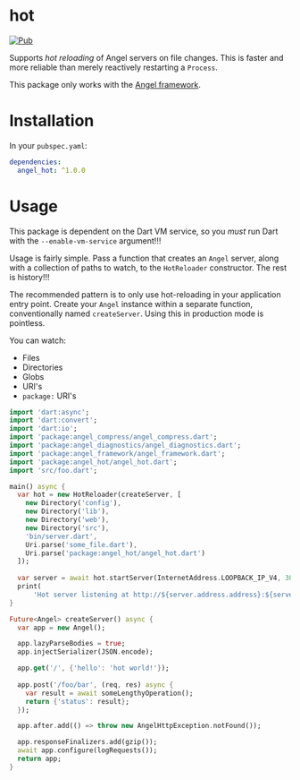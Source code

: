 # hot
[![Pub](https://img.shields.io/pub/v/angel_hot.svg)](https://pub.dartlang.org/packages/angel_hot)

Supports *hot reloading* of Angel servers on file changes. This is faster and
more reliable than merely reactively restarting a `Process`.

This package only works with the [Angel framework](https://github.com/angel-dart/angel).

# Installation
In your `pubspec.yaml`:

```yaml
dependencies:
  angel_hot: ^1.0.0
```

# Usage
This package is dependent on the Dart VM service, so you *must* run
Dart with the `--enable-vm-service` argument!!!

Usage is fairly simple. Pass a function that creates an `Angel` server, along with a collection of paths
to watch, to the `HotReloader` constructor. The rest is history!!!

The recommended pattern is to only use hot-reloading in your application entry point. Create your `Angel` instance
within a separate function, conventionally named `createServer`. Using this in production mode is pointless.

You can watch:
  * Files
  * Directories
  * Globs
  * URI's
  * `package:` URI's
  
```dart
import 'dart:async';
import 'dart:convert';
import 'dart:io';
import 'package:angel_compress/angel_compress.dart';
import 'package:angel_diagnostics/angel_diagnostics.dart';
import 'package:angel_framework/angel_framework.dart';
import 'package:angel_hot/angel_hot.dart';
import 'src/foo.dart';

main() async {
  var hot = new HotReloader(createServer, [
    new Directory('config'),
    new Directory('lib'),
    new Directory('web'),
    new Directory('src'),
    'bin/server.dart',
    Uri.parse('some_file.dart'),
    Uri.parse('package:angel_hot/angel_hot.dart')
  ]);
  
  var server = await hot.startServer(InternetAddress.LOOPBACK_IP_V4, 3000);
  print(
      'Hot server listening at http://${server.address.address}:${server.port}');
}

Future<Angel> createServer() async {
  var app = new Angel();

  app.lazyParseBodies = true;
  app.injectSerializer(JSON.encode);

  app.get('/', {'hello': 'hot world!'});
  
  app.post('/foo/bar', (req, res) async {
    var result = await someLengthyOperation();
    return {'status': result};
  });

  app.after.add(() => throw new AngelHttpException.notFound());

  app.responseFinalizers.add(gzip());
  await app.configure(logRequests());
  return app;
}
```